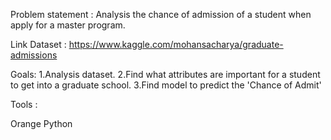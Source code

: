 Problem statement : Analysis the chance of admission of a student when apply for a master program.

Link Dataset : https://www.kaggle.com/mohansacharya/graduate-admissions

Goals: 1.Analysis dataset. 2.Find what attributes are important for a student to get into a graduate school. 3.Find model to predict the 'Chance of Admit'

Tools :

Orange
Python
